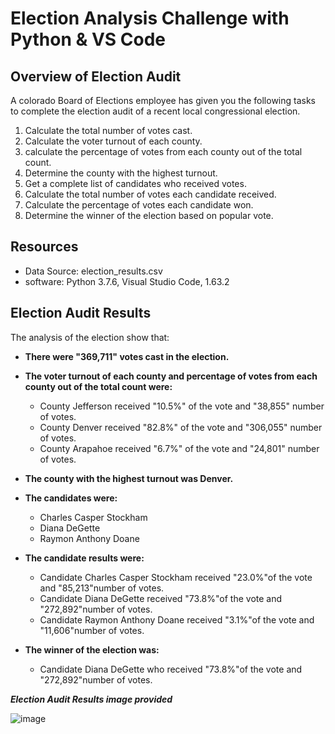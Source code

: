 # Election Analysis Challenge with Python & VS Code
## Overview of Election Audit
A colorado Board of Elections employee has given you the following tasks to complete the election audit of a recent local congressional election.

1. Calculate the total number of votes cast.
2. Calculate the voter turnout of each county.
3. calculate the percentage of votes from each county out of the total count.
4. Determine the county with the highest turnout.
5. Get a complete list of candidates who received votes.
6. Calculate the total number of votes each candidate received.
7. Calculate the percentage of votes each candidate won.
8. Determine the winner of the election based on popular vote.

## Resources
- Data Source: election_results.csv
- software: Python 3.7.6, Visual Studio Code, 1.63.2

## Election Audit Results
The analysis of the election show that:
- **There were "369,711" votes cast in the election.**

- **The voter turnout of each county and percentage of votes from each county out of the total count were:**
    - County Jefferson received "10.5%" of the vote and "38,855" number of votes.
    - County Denver received "82.8%" of the vote and "306,055" number of votes.
    - County Arapahoe received "6.7%" of the vote and "24,801" number of votes.
    
- **The county with the highest turnout was Denver.**

- **The candidates were:**
    - Charles Casper Stockham
    - Diana DeGette
    - Raymon Anthony Doane
    
- **The candidate results were:**
    - Candidate Charles Casper Stockham received "23.0%"of the vote and "85,213"number of votes.
    - Candidate Diana DeGette received "73.8%"of the vote and "272,892"number of votes.
    - Candidate Raymon Anthony Doane received "3.1%"of the vote and "11,606"number of votes.
    
- **The winner of the election was:**
    - Candidate Diana DeGette who received "73.8%"of the vote and "272,892"number of votes.
    
***Election Audit Results image provided***

![image](https://user-images.githubusercontent.com/95242493/149599795-04ca44ef-702d-4516-a70e-78ae7e5c6195.png)


